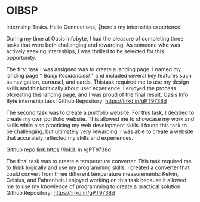 # OIBSP
Internship Tasks. 
Hello Connections, 👋here's my internship experience!

During my time at Oasis Infobyte, I had the pleasure of completing three tasks that were both challenging and rewarding. As someone who was actively seeking internships, I was thrilled to be selected for this opportunity.

The first task I was assigned was to create a landing page.
I named my landing page " *Balaji Residencies!* " and included several key features such as navigation, carousel, and cards. Thistask required me to use my design skills and thinkcritically about user experience. I enjoyed the process ofcreating this landing page, and I was proud of the final
result.
Oasis Info Byte internship task! Github Repository: https://lnkd.in/gPT9738d

The second task was to create a portfolio website. For this task, I decided to create my own portfolio website. This allowed me to showcase my work and skills while also practicing my web development skills. I found this task to be challenging, but ultimately very rewarding. I was able to create a website that accurately reflected my skills and experiences.

Github repo link:https://lnkd. in /gPT9738d 

The final task was to create a temperature converter. This task required me to think logically and use my programming skills. I created a converter that could convert from three different temperature measurements: Kelvin, Celsius, and Fahrenheit.I enjoyed working on this task because it allowed me to use my knowledge of programming to create a practical solution.
Github Repository: https://lnkd.in/gPT9738d
